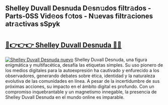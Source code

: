 ## Shelley Duvall Desnuda D𝚎sn𝚞dos filtr𝚊dos - Parts-0SS Vid𝚎os f𝚘tos - N𝚞evas filtr𝚊ciones atr𝚊ctivas sSpyk

# <h2><a href="http://mb39ls.tromn.icu/?c=Shelley+Duvall+Desnuda">🔗👉👉👉 Shelley Duvall Desnuda 🔗🔗</a></h2>

[![Shelley Duvall Desnuda nuevo](https://i.imgur.com/pEAQMta.gif)](http://mb39ls.tromn.icu/?c=Shelley+Duvall+Desnuda)
Shelley Duvall Desnuda, una figura enigmática y multifacética, desafía las etiquetas simples. Su uso pionero de los medios digitales para la autoexpresión ha cautivado y enfurecido a los observadores, generando debates sobre ética, identidad y la naturaleza evolutiva de las comunidades en línea. A pesar de la incertidumbre de sus próximas acciones, su impacto en el ámbito digital es profundo. Con un compromiso inquebrantable y un magnetismo innegable, la presencia de Shelley Duvall Desnuda en el mundo online es imparable.
